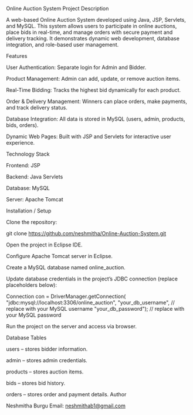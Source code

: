 Online Auction System
Project Description

A web-based Online Auction System developed using Java, JSP, Servlets, and MySQL.
This system allows users to participate in online auctions, place bids in real-time, and manage orders with secure payment and delivery tracking.
It demonstrates dynamic web development, database integration, and role-based user management.

Features

User Authentication: Separate login for Admin and Bidder.

Product Management: Admin can add, update, or remove auction items.

Real-Time Bidding: Tracks the highest bid dynamically for each product.

Order & Delivery Management: Winners can place orders, make payments, and track delivery status.

Database Integration: All data is stored in MySQL (users, admin, products, bids, orders).

Dynamic Web Pages: Built with JSP and Servlets for interactive user experience.

Technology Stack

Frontend: JSP

Backend: Java Servlets

Database: MySQL

Server: Apache Tomcat

Installation / Setup

Clone the repository:

git clone https://github.com/neshmitha/Online-Auction-System.git


Open the project in Eclipse IDE.

Configure Apache Tomcat server in Eclipse.

Create a MySQL database named online_auction.

Update database credentials in the project’s JDBC connection (replace placeholders below):

Connection con = DriverManager.getConnection(
    "jdbc:mysql://localhost:3306/online_auction",
    "your_db_username",   // replace with your MySQL username
    "your_db_password");  // replace with your MySQL password


Run the project on the server and access via browser.

Database Tables

users – stores bidder information.

admin – stores admin credentials.

products – stores auction items.

bids – stores bid history.

orders – stores order and payment details.
Author

Neshmitha Burgu
Email: neshmithab1@gmail.com
